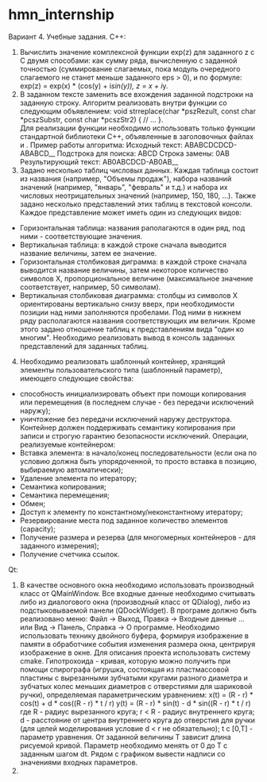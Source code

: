 # hmn_internship
Вариант 4. Учебные задания. 
  С++:
  1. Вычислить значение комплексной функции exp(z) для заданного z c С двумя способами: как сумму ряда, вычисленную с заданной точностью (суммирование слагаемых, пока модуль очередного слагаемого не станет меньше заданного eps > 0), и по формуле: exp(z) = exp(x) * (cos(y) + i*sin(y)), z = x + i*y.
  2. В заданном тексте заменить все вхождения заданной подстроки на заданную строку. Алгоритм реализовать внутри функции со следующим объявлением: 
void strreplace(char *pszRezult, const char *pcszSubstr, const char *pcszStr2) { // ... }.  
Для реализации функции необходимо использовать только функции стандартной библиотеки С++, объявленные в заголовочных файлах <cstdlib> и <cstring>. 
  Пример работы алгоритма: 
  Исходный текст:       ABABCDCDCD-ABABCD__
  Подстрока для поиска: ABCD
  Строка замены:        0AB
  Результирующий текст: AB0ABCDCD-AB0AB__
  3. Задано несколько таблиц числовых данных. Каждая таблица состоит из названия (например, "Объемы продаж"), набора названий значений (например, "январь", "февраль" и т.д.) и набора их числовых неотрицательных значений (например, 150, 180, ...). Также задано несколько представлений этих таблиц в текстовой консоли. Каждое представление может иметь один из следующих видов: 
  - Горизонтальная таблица: названия раполагаются в один ряд, под ними - соответствующие значения.
  - Вертикальная таблица: в каждой строке сначала выводится название величины, затем ее значение. 
  - Горизонтальная столбиковая диграмма: в каждой строке сначала выводится название величины, затем некоторое количество символов Х, пропорциональное величине (максимальное значение соответствует, например, 50 символам).
  - Вертикальная столбиковая диаграмма: столбцы из символов Х ориентированы вертикально снизу вверх, при необходимости позиции над ними заполняются пробелами. Под ними в нижнем ряду располагаются названия соответствующих им величин. 
  Кроме этого задано отношение таблиц к представлениям вида "один ко многим". Необходимо реализовать вывод в консоль заданных представлений для заданных таблиц. 
  4. Необходимо реализовать шаблонный контейнер, хранящий элементы пользовательского типа (шаблонный параметр), имеющего следующие свойства: 
  - способность инициализировать объект при помощи копирования или перемещения (в последнем случае - без передачи исключений наружу);
  - уничтожение без передачи исключений наружу деструктора. 
  Контейнер должен поддерживать семантику копирования при записи и строгую гарантию безопасности исключений. 
  Операции, реализуемые контейнером: 
  - Вставка элемента: в начало/конец последовательности (если она по условию должна быть упорядоченной, то просто вставка в позицию, выбираемую автоматически);
  - Удаление элемента по итератору;
  - Семантика копирования;
  - Семантика перемещения;
  - Обмен;
  - Доступ к элементу по константному/неконстантному итератору;
  - Резервирование места под заданное количество элементов (capacity);
  - Получение размера и резерва (для многомерных контейнеров - для заданного измерения); 
  - Получение счетчика ссылок.

  Qt: 
  1. В качестве основного окна необходимо использовать производный класс от QMainWindow. Все входные данные необходимо считывать либо из диалогового окна (производный класс от QDialog), либо из подстыковываемой панели (QDockWidget). В програме должно быть реализовано меню: Файл -> Выход, Правка -> Входные данные ... или Вид -> Панель, Справка -> О программе. Необходимо использовать технику двойного буфера, формируя изображение в памяти в обработчике события изменения размера окна, центрируя изображение в окне. Для описания проекта использовать систему cmake. 
  Гипотрохоида - кривая, которую можно получить при помощи спирографа (игрушка, состоящая из пластмассовой пластины с вырезанными зубчатыми кругами разного диаметра и зубчатых колес меньших диаметров с отверстиями для шариковой ручки), определяемая параметрическим уравнением: 
  x(t) = (R - r) * cos(t) + d * cos((R - r) * t / r)
  y(t) = (R - r) * sin(t) - d * sin((R - r) * t / r)  
  где R - радиус вырезанного круга;
      r < R - радиус внутреннего круга;
      d - расстояние от центра внутреннего круга до отверстия для ручки (для целей моделирования условие d < r не обязательно);
      t c [0,T] - параметр уравнения. От заданной величины T зависит длина рисуемой кривой. Параметр необходимо менять от 0 до Т с заданным шагом dt.
  Рядом с графиком вывести надписи со значениями входных параметров. 
  2. 
